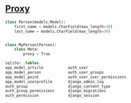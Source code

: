# [Proxy](https://docs.djangoproject.com/en/2.1/topics/db/models/#proxy-models)

```python
class Person(models.Model):
    first_name = models.CharField(max_length=30)
    last_name = models.CharField(max_length=30)


class MyPerson(Person):
    class Meta:
        proxy = True
```

```sql
sqlite> .tables
app_model_article           auth_user
app_model_person            auth_user_groups
app_model_point             auth_user_user_permissions
app_model_userprofile       django_admin_log
auth_group                  django_content_type
auth_group_permissions      django_migrations
auth_permission             django_session
```
